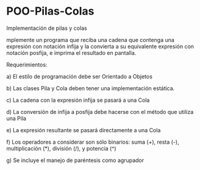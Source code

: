 # POO-Pilas-Colas
Implementación de pilas y colas

mplemente un programa que reciba una cadena que contenga una expresión con notación infija y la convierta a su equivalente expresión
con notación posfija, e imprima el resultado en pantalla.

Requerimientos:

a)      El estilo de programación debe ser Orientado a Objetos

b)      Las clases Pila y Cola deben tener una implementación estática.

c)       La cadena con la expresión infija se pasará a una Cola

d)      La conversión de infija a posfija debe hacerse con el método que utiliza una Pila

e)      La expresión resultante se pasará directamente a una Cola

f)       Los operadores a considerar son sólo binarios: suma (+), resta (-), multiplicación (*), división (/), y potencia (^)

g)      Se incluye el manejo de paréntesis como agrupador
